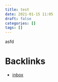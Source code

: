 ```yaml
---
title: test
date: 2021-01-15 11:05
draft: false
categories: []
tags: []
---
```


asfd



# Backlinks

- [inbox](inbox)

